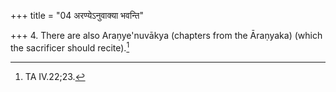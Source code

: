 +++
title = "04 अरण्येऽनुवाक्या भवन्ति"

+++
4. There are also Araṇye'nuvākya (chapters from the Āraṇyaka) (which the sacrificer should recite).[^1]    


[^1]: TA IV.22;23.
